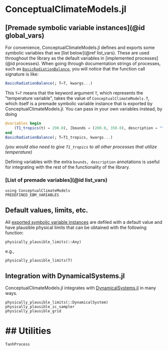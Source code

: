 # ConceptualClimateModels.jl



## [Premade symbolic variable instances](@id global_vars)

For convenience, ConceptualClimateModels.jl defines and exports some symbolic variables
that we [list below](@ref list_vars). These are used throughout the library as the
default variables in [implemented processes](@id processes).
When going through documentation strings of processes, such as [`BasicRadiationBalance`](@ref),
you will notice that the function call signature is like:

```julia
BasicRadiationBalance(; T=T, kwargs...)
```

This `T=T` means that the keyword argument `T`, which represents the
"temperature variable", takes the value of `ConceptualClimateModels.T`,
which itself is a premade symbolic variable instance that is exported by
ConceptualClimateModels.jl. You can pass in your own variables instead, by doing
```julia
@variables begin
    (T1_tropics(t) = 290.0), [bounds = (200.0, 350.0), description = "temperature in tropical box 1, in Kelvin"]
end
BasicRadiationBalance(; T=T1_tropics, kwargs...)
```
_(you would also need to give `T1_tropics` to all other processes that utilize temperature)_

Defining variables with the extra `bounds, description` annotations is
useful for integrating with the rest of the functionality of the library.

### [List of premade variables](@id list_vars)

```@example MAIN
using ConceptualClimateModels
PREDEFINED_EBM_VARIABLES
```

## Default values, limits, etc.

All [exported symbolic variable instances](@ref) are defiled with a default value and have plausible physical limits that can be obtained with the following function:

```@docs
physically_plausible_limits(::Any)
```

e.g.,

```@example MAIN
physically_plausible_limits(T)
```


## Integration with DynamicalSystems.jl

ConceptualClimateModels.jl integrates with [DynamicalSystems.jl](https://juliadynamics.github.io/DynamicalSystemsDocs.jl/dynamicalsystems/dev/) in many ways.


```@docs
physically_plausible_limits(::DynamicalSystem)
physically_plausible_ic_sampler
physically_plausible_grid
```

# ## Utilities

```@docs
TanhProcess
```


